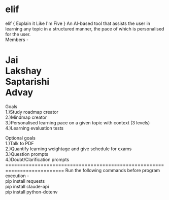 # elif
elif { Explain it Like I'm Five } An AI-based tool that assists the user in learning any topic in a structured manner, the pace of which is personalised for the user. <br />
Members - <br />

Jai <br />
Lakshay <br />
Saptarishi <br />
Advay <br />
===========================================================================
Goals <br />
  1.)Study roadmap creator <br />
  2.)Mindmap creator <br />
  3.)Personalised learning pace on a given topic with context (3 levels) <br />
  4.)Learning evaluation tests <br />

Optional goals <br />
  1.)Talk to PDF <br />
  2.)Quantify learning weightage and give schedule for exams <br />
  3.)Question prompts <br />
  4.)Doubt/Clarification prompts <br />
========================================================================== Run the following commands before program execution -<br />
pip install requests <br />
pip install claude-api <br />
pip install python-dotenv <br />
